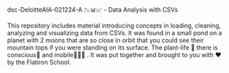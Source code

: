 dsc-DeloitteAIA-021224-A 📉📊📈 - Data Analysis with CSVs

This repository includes material introducing concepts in loading, cleaning, analyzing and visualizing data from CSVs. It was found in a small pond on a planet with 2 moons that are so close in orbit that you could see their mountain tops if you were standing on its surface. The plant-life 🌿 there is conscious🧠 and mobile🚶🏽‍♀️ . It was put together and brought to you with ❤️ by the Flatiron School.